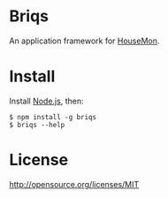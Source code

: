 # Briqs

An application framework for [HouseMon](https://github.com/jcw/housemon.git).

# Install

Install [Node.js](http://nodejs.org), then:

    $ npm install -g briqs
    $ briqs --help
    
# License

<http://opensource.org/licenses/MIT>
